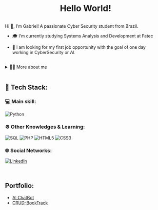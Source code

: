 <!--título-->
<div id="user-content-toc">
  <ul align="center">
    <summary><h1 style="display: inline-block">Hello World!</h1></summary>
</div>

<!-- Presentation -->
<p>
  Hi 👋, I'm Gabriel!
  A passionate Cyber Security student from Brazil.

  - 🎓 I'm currently studying Systems Analysis and Development at Fatec

  - 🔭 I am looking for my first job opportunity with the goal of one day working in CyberSecurity or AI.
</p>

<br>

<!-- Dropdown -->
<details>
  <summary>👨‍💻 More about me</summary>

  - 💬 I am 18 years old, currently living in Brazil. I speak intermediate English and have experience with Python, Linux, and SQL. Although I have not yet had a job, I am actively seeking an internship opportunity to gain professional experience. My goal is to build a career in Cybersecurity or AI, and ideally, work with both fields in the future.

  - ⚡ I enjoy reading books, playing games, watching movies, and exercising. I believe these activities help me develop a broader perspective and improve my problem-solving skills, which are essential for my work in technology. :)
</details>

<br>

<h2>🚀 Tech Stack:</h2> 
<!-- Skills: Main skills -->
  <div style="flex-basis: 48%;">
    <h3>💻  Main skill: </h3>
    <img align="center" alt="Python" src="https://img.shields.io/badge/Python-14354C?style=for-the-badge&logo=python&logoColor=white">
  </div>

<!-- Skills: Other Knowledge -->
  <div style="flex-basis: 48%;">
    <h3>⚙️  Other Knowledges & Learning: </h3>
    <img align="center" alt="SQL" src="https://img.shields.io/badge/Mysql-E95420?style=for-the-badge&logo=Mysql&logoColor=white">
    <img align="center" alt="PHP" src="https://img.shields.io/badge/PHP-777BB4?style=for-the-badge&logo=php&logoColor=white">
    <img align="center" alt="HTML5" src="https://img.shields.io/badge/HTML5-E34F26?style=for-the-badge&logo=html5&logoColor=white">
    <img align="center" alt="CSS3" src="https://img.shields.io/badge/CSS3-1572B6?style=for-the-badge&logo=css3&logoColor=white">
  </div>

  
  <h3>🌐  Social Networks: </h3>
  
  [![LinkedIn](https://img.shields.io/badge/LinkedIn-0077B5?style=for-the-badge&logo=linkedin&logoColor=white)](https://www.linkedin.com/in/gabriel-oldrado/)

<br>

<!-- Portfolio -->

## Portfolio:
- [AI ChatBot](https://github.com/gaab-sec/AI-ChatBot)
- [CRUD-BookTrack](https://github.com/gaab-sec/Projeto_BookTrack)

<!--
- [Exploratory Data Analysis](https://github.com/VariableBee/EDA_Loggi)
- [Interactive Data Visualization](https://github.com/VariableBee/COVID_19_DASHBOARD)
- [Data Querying and Analysis](https://github.com/VariableBee/AWS_Athena_Queries)
- [Client Registry System](https://github.com/VariableBee/Cartorio)

<br>

<h2>📈 Github Stats:</h2>

![gaab-sec's Top Languages](https://github-readme-stats.vercel.app/api/top-langs/?username=gaab-sec&theme=gotham&show_icons=true&hide_border=true&layout=compact) <br>


<!-- GIF -->
<!-- 
<p align="left">
  <img align="center" src="https://github.com/VariableBee/VariableBee/assets/77739311/4e9f41af-6b57-49a7-b15a-74322e96b4d7" alt="Imagem">
</p>
-->
